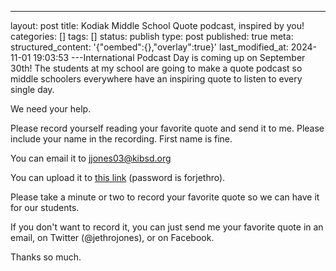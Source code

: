 ---
layout: post
title: Kodiak Middle School Quote podcast, inspired by you!
categories: []
tags: []
status: publish
type: post
published: true
meta:
  structured_content: '{"oembed":{},"overlay":true}'
last_modified_at: 2024-11-01 19:03:53
---International Podcast Day is coming up on September 30th! The students at my school are going to make a quote podcast so middle schoolers everywhere have an inspiring quote to listen to every single day.

We need your help.

Please record yourself reading your favorite quote and send it to me. Please include your name in the recording. First name is fine. 

You can email it to jjones03@kibsd.org

You can upload it to 
[this link](https://dropitto.me/jethrojones) (password is forjethro).

Please take a minute or two to record your favorite quote so we can have it for our students.

If you don't want to record it, you can just send me your favorite quote in an email, on Twitter (@jethrojones), or on Facebook. 

Thanks so much.

